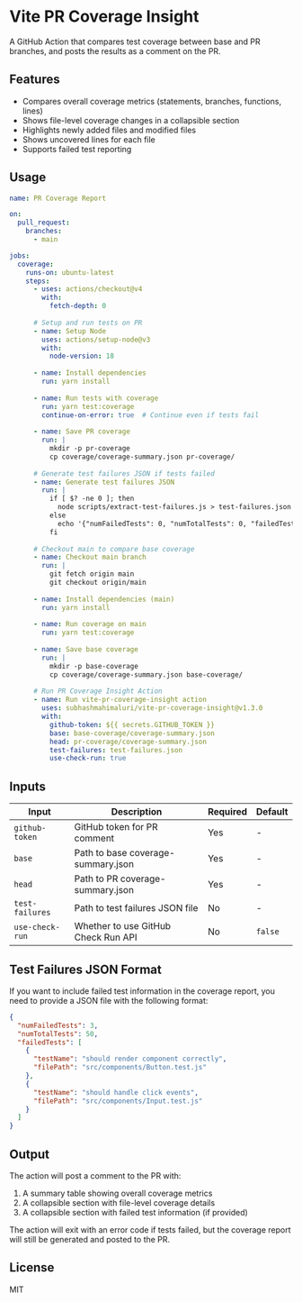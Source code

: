 # Vite PR Coverage Insight

A GitHub Action that compares test coverage between base and PR branches, and posts the results as a comment on the PR.

## Features

- Compares overall coverage metrics (statements, branches, functions, lines)
- Shows file-level coverage changes in a collapsible section
- Highlights newly added files and modified files
- Shows uncovered lines for each file
- Supports failed test reporting

## Usage

```yaml
name: PR Coverage Report

on:
  pull_request:
    branches:
      - main

jobs:
  coverage:
    runs-on: ubuntu-latest
    steps:
      - uses: actions/checkout@v4
        with:
          fetch-depth: 0
      
      # Setup and run tests on PR
      - name: Setup Node
        uses: actions/setup-node@v3
        with:
          node-version: 18
      
      - name: Install dependencies
        run: yarn install
      
      - name: Run tests with coverage
        run: yarn test:coverage
        continue-on-error: true  # Continue even if tests fail
      
      - name: Save PR coverage
        run: |
          mkdir -p pr-coverage
          cp coverage/coverage-summary.json pr-coverage/
          
      # Generate test failures JSON if tests failed
      - name: Generate test failures JSON
        run: |
          if [ $? -ne 0 ]; then
            node scripts/extract-test-failures.js > test-failures.json
          else
            echo '{"numFailedTests": 0, "numTotalTests": 0, "failedTests": []}' > test-failures.json
          fi
      
      # Checkout main to compare base coverage
      - name: Checkout main branch
        run: |
          git fetch origin main
          git checkout origin/main
      
      - name: Install dependencies (main)
        run: yarn install
      
      - name: Run coverage on main
        run: yarn test:coverage
      
      - name: Save base coverage
        run: |
          mkdir -p base-coverage
          cp coverage/coverage-summary.json base-coverage/
      
      # Run PR Coverage Insight Action
      - name: Run vite-pr-coverage-insight action
        uses: subhashmahimaluri/vite-pr-coverage-insight@v1.3.0
        with:
          github-token: ${{ secrets.GITHUB_TOKEN }}
          base: base-coverage/coverage-summary.json
          head: pr-coverage/coverage-summary.json
          test-failures: test-failures.json
          use-check-run: true
```

## Inputs

| Input | Description | Required | Default |
|-------|-------------|----------|---------|
| `github-token` | GitHub token for PR comment | Yes | - |
| `base` | Path to base coverage-summary.json | Yes | - |
| `head` | Path to PR coverage-summary.json | Yes | - |
| `test-failures` | Path to test failures JSON file | No | - |
| `use-check-run` | Whether to use GitHub Check Run API | No | `false` |

## Test Failures JSON Format

If you want to include failed test information in the coverage report, you need to provide a JSON file with the following format:

```json
{
  "numFailedTests": 3,
  "numTotalTests": 50,
  "failedTests": [
    {
      "testName": "should render component correctly",
      "filePath": "src/components/Button.test.js"
    },
    {
      "testName": "should handle click events",
      "filePath": "src/components/Input.test.js"
    }
  ]
}
```

## Output

The action will post a comment to the PR with:

1. A summary table showing overall coverage metrics
2. A collapsible section with file-level coverage details
3. A collapsible section with failed test information (if provided)

The action will exit with an error code if tests failed, but the coverage report will still be generated and posted to the PR.

## License

MIT
